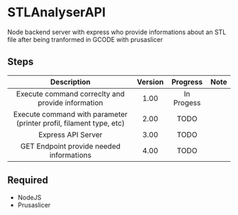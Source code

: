 # STLAnalyserAPI

Node backend server with express who provide informations about an STL file after being tranformed in GCODE with prusaslicer  


## Steps
| Description | Version | Progress | Note |
|:-:|:-:|:-:|:-:|
| Execute command correclty and provide information | 1.00 | In Progess |   |
| Execute command with parameter (printer profil, filament type, etc) | 2.00 | TODO |   |
| Express API Server | 3.00  | TODO |   |
| GET Endpoint provide needed informations  | 4.00 | TODO |   |

## Required
- NodeJS
- Prusaslicer 

